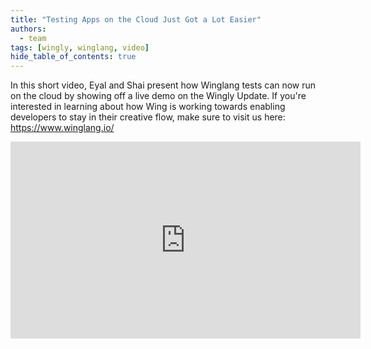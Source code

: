 ```yaml
---
title: "Testing Apps on the Cloud Just Got a Lot Easier"
authors: 
  - team
tags: [wingly, winglang, video]
hide_table_of_contents: true
---
```


In this short video, Eyal and Shai present how Winglang tests can now run on the cloud by showing off a live demo on the Wingly Update. If you're interested in learning about how Wing is working towards enabling developers to stay in their creative flow, make sure to visit us here: https://www.winglang.io/

<!--truncate-->

<iframe width="560" height="315" src="https://www.youtube.com/embed/HIbC0CWBTg8" title="YouTube video player" frameborder="0" allow="accelerometer; autoplay; clipboard-write; encrypted-media; gyroscope; picture-in-picture; web-share" allowfullscreen></iframe>